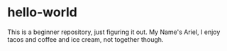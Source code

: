 # hello-world
This is a beginner repository, just figuring it out. 
My Name's Ariel, I enjoy tacos and coffee and ice cream, not together though. 
